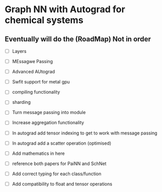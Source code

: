
# Graph NN with Autograd for chemical systems

## Eventually will do the (RoadMap) Not in order
- [ ] Layers
- [ ] MEssagwe Passing
- [ ] Advanced AUtograd
- [ ] Swfit support for metal gpu
- [ ] compiling functionality
- [ ] sharding
- [ ] Turn message passing into module
- [ ] Increase aggregation functionality
- [ ] In autograd add tensor indexing to get to work with message passing
- [ ] In autograd add a scatter operation (optimised)
- [ ] Add mathematics in here
- [ ] reference both papers for PaiNN and SchNet
- [ ] Add correct typing for each class/function
- [ ] Add compatibility to float and tensor operations 

